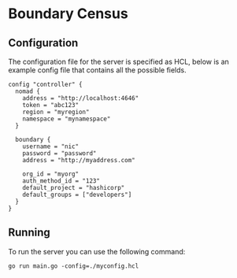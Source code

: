 # Boundary Census

## Configuration

The configuration file for the server is specified as HCL, below is an example config file that contains all the possible
fields.

```hcl
config "controller" {
  nomad {
    address = "http://localhost:4646"
    token = "abc123" 
    region = "myregion"
    namespace = "mynamespace"
  }

  boundary {
    username = "nic"
    password = "password"
    address = "http://myaddress.com"

    org_id = "myorg"
    auth_method_id = "123"
    default_project = "hashicorp"
    default_groups = ["developers"]
  }
}
```

## Running

To run the server you can use the following command:

```shell
go run main.go -config=./myconfig.hcl
```
